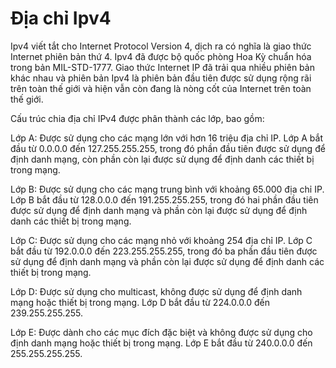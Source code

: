 # Địa chỉ Ipv4 
Ipv4 viết tắt cho Internet Protocol Version 4, dịch ra có nghĩa là giao thức Internet phiên bản thứ 4. Ipv4 đã được bộ quốc phòng Hoa Kỳ chuẩn hóa trong bản MIL-STD-1777. Giao thức Internet IP đã trải qua nhiều phiên bản khác nhau và phiên bản Ipv4 là phiên bản đầu tiên được sử dụng rộng rãi trên toàn thế giới và hiện vẫn còn đang là nòng cốt của Internet trên toàn thế giới.

Cấu trúc chia địa chỉ IPv4 được phân thành các lớp, bao gồm:

Lớp A: Được sử dụng cho các mạng lớn với hơn 16 triệu địa chỉ IP. Lớp A bắt đầu từ 0.0.0.0 đến 127.255.255.255, trong đó phần đầu tiên được sử dụng để định danh mạng, còn phần còn lại được sử dụng để định danh các thiết bị trong mạng.

Lớp B: Được sử dụng cho các mạng trung bình với khoảng 65.000 địa chỉ IP. Lớp B bắt đầu từ 128.0.0.0 đến 191.255.255.255, trong đó hai phần đầu tiên được sử dụng để định danh mạng và phần còn lại được sử dụng để định danh các thiết bị trong mạng.

Lớp C: Được sử dụng cho các mạng nhỏ với khoảng 254 địa chỉ IP. Lớp C bắt đầu từ 192.0.0.0 đến 223.255.255.255, trong đó ba phần đầu tiên được sử dụng để định danh mạng và phần còn lại được sử dụng để định danh các thiết bị trong mạng.

Lớp D: Được sử dụng cho multicast, không được sử dụng để định danh mạng hoặc thiết bị trong mạng. Lớp D bắt đầu từ 224.0.0.0 đến 239.255.255.255.

Lớp E: Được dành cho các mục đích đặc biệt và không được sử dụng cho định danh mạng hoặc thiết bị trong mạng. Lớp E bắt đầu từ 240.0.0.0 đến 255.255.255.255.
